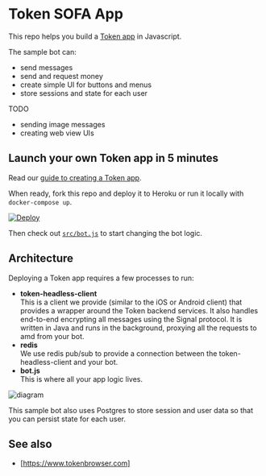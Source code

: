 # Token SOFA App

This repo helps you build a [Token app](https://www.tokenbrowser.com) in Javascript.

The sample bot can:

* send messages
* send and request money
* create simple UI for buttons and menus
* store sessions and state for each user

TODO

* sending image messages
* creating web view UIs

## Launch your own Token app in 5 minutes

Read our [guide to creating a Token app](http://developers.tokenbrowser.com/docs/creating-a-token-app).

When ready, fork this repo and deploy it to Heroku or run it locally with `docker-compose up`.

[![Deploy](https://www.herokucdn.com/deploy/button.svg)](https://heroku.com/deploy)

Then check out [`src/bot.js`](src/bot.js) to start changing the bot logic.

## Architecture

Deploying a Token app requires a few processes to run:

* **token-headless-client**<br>
  This is a client we provide (similar to the iOS or Android client) that provides a wrapper around the Token backend services. It also handles end-to-end encrypting all messages using the Signal protocol. It is written in Java and runs in the background, proxying all the requests to amd from your bot.
* **redis**<br>
  We use redis pub/sub to provide a connection between the token-headless-client and your bot.
* **bot.js**<br>
  This is where all your app logic lives.

![diagram](http://i.imgur.com/7aLwv0S.png)

This sample bot also uses Postgres to store session and user data so that you can persist state for each user.

## See also

* [https://www.tokenbrowser.com]
